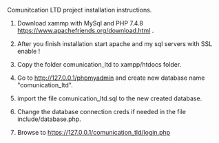 Comunitcation LTD project installation instructions.

1. Download xammp with MySql and PHP 7.4.8  https://www.apachefriends.org/download.html .

2. After you finish installation start apache and my sql servers with SSL enable !

3. Copy the folder comunication_ltd to xampp/htdocs folder.

3. Go to http://127.0.0.1/phpmyadmin and create new database name "comunication_ltd".

4. import the file comunication_ltd.sql to the new created database.

5. Change the database connection creds if needed in the file include/database.php.

6. Browse to https://127.0.0.1/comunication_tld/login.php 
